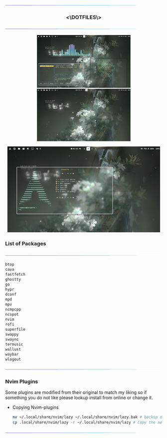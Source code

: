 <div align="center">

<img src="https://github.com/tanshen-kun/dotfiles/blob/main/animated-line.gif" /> 
<h3><\DOTFILES\></h3> 

<img src="https://github.com/tanshen-kun/dotfiles/blob/main/animated-line.gif" />

</div>


<div align="center">

  <p align="center">
    <img src="https://github.com/tanshen-kun/dotfiles/blob/main/Screenshots/pic1.png" width=300 />
    <img src="https://github.com/tanshen-kun/dotfiles/blob/main/Screenshots/pic2.png" width=300 />
  </p>

   <p align="center"> 
    <img src="https://github.com/tanshen-kun/dotfiles/blob/main/Screenshots/pic3.png" width=490 />
  </p>
</div>

### List of Packages


<img src="https://github.com/tanshen-kun/dotfiles/blob/main/animated-line.gif" />

```pkg
btop
cava
fastfetch
ghostty
go
hypr
dconf
mpd
mpv
ncmpcpp
ncspot
nvim
rofi
superfile
swappy
swaync
termusic
wallust
waybar
wlogout
```    

<img src="https://github.com/tanshen-kun/dotfiles/blob/main/animated-line.gif" />

### Nvim Plugins 
  <p>Some plugins are modified from their original to match my liking so if something you do not like 
    please lookup install from online or change it.
  </p>

  - Copying Nvim-plugins
    ```bash
    mv ~/.local/share/nvim/lazy ~/.local/share/nvim/lazy.bak # backup original configs
    cp .local/share/nvim/lazy -r ~/.local/share/nvim/lazy # Copy the new plugins 
    ```    


<img src="https://github.com/tanshen-kun/dotfiles/blob/main/animated-line.gif" />


